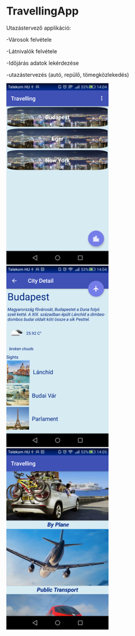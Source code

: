 # TravellingApp
Utazástervező applikáció:

-Városok felvétele

-Látnivalók felvétele

-Időjárás adatok lekérdezése

-utazástervezés (autó, repülő, tömegközlekedés)

<div>
<img src="https://github.com/vikike9810/TravellingApp/blob/master/city_list.png" width="270"/>
<img src="https://github.com/vikike9810/TravellingApp/blob/master/city_detail.png" width="270"/>
<img src="https://github.com/vikike9810/TravellingApp/blob/master/travelling.png" width="270"/>
</div>
